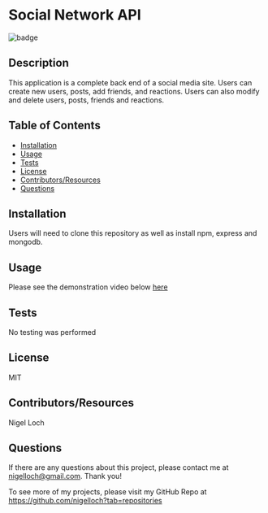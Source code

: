 #  Social Network API

![badge](https://img.shields.io/badge/License-MIT-brightgreen)

##  Description

This application is a complete back end of a social media site. Users can create new users, posts, add friends, and reactions. Users can also modify and delete users, posts, friends and reactions.

##  Table of Contents
* [Installation](#installation)
* [Usage](#usage)
* [Tests](#tests)
* [License](#license)
* [Contributors/Resources](#contributors)
* [Questions](#questions)

##  Installation

Users will need to clone this repository as well as install npm, express and mongodb.

##  Usage

Please see the demonstration video below [here](https://drive.google.com/file/d/10PTO5PpxfFvO5ra7Z7OEJP02OxRYOMol/view)


##  Tests

No testing was performed

##  License

MIT

##  Contributors/Resources

Nigel Loch

##  Questions

If there are any questions about this project, please contact me at <nigelloch@gmail.com>. Thank you!

To see more of my projects, please visit my GitHub Repo at <https://github.com/nigelloch?tab=repositories>

  
